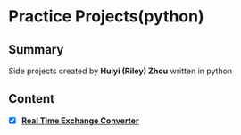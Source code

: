 # Practice Projects(python)
## Summary
Side projects created by **Huiyi (Riley) Zhou** written in python
## Content
- [x] [**Real Time Exchange Converter**](https://github.com/RileyHYZ/PythonPro/tree/master/RealTimeExchangeRateCalculator) 
